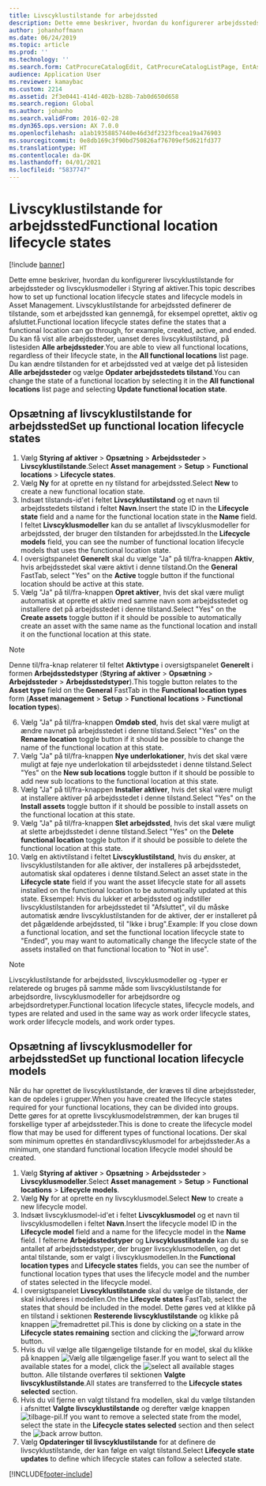 ```yaml
---
title: Livscyklustilstande for arbejdssted
description: Dette emne beskriver, hvordan du konfigurerer arbejdsstedstilstande og livscyklusmodeller i Styring af aktiver.
author: johanhoffmann
ms.date: 06/24/2019
ms.topic: article
ms.prod: ''
ms.technology: ''
ms.search.form: CatProcureCatalogEdit, CatProcureCatalogListPage, EntAssetFunctionalLocationLifecycleModel, EntAssetFunctionalLocationLifecycleState
audience: Application User
ms.reviewer: kamaybac
ms.custom: 2214
ms.assetid: 2f3e0441-414d-402b-b28b-7ab0d650d658
ms.search.region: Global
ms.author: johanho
ms.search.validFrom: 2016-02-28
ms.dyn365.ops.version: AX 7.0.0
ms.openlocfilehash: a1ab19358857440e46d3df2323fbcea19a476903
ms.sourcegitcommit: 0e8db169c3f90bd750826af76709ef5d621fd377
ms.translationtype: HT
ms.contentlocale: da-DK
ms.lasthandoff: 04/01/2021
ms.locfileid: "5837747"
---
```

# <a name="functional-location-lifecycle-states"></a><span data-ttu-id="631c3-103">Livscyklustilstande for arbejdssted</span><span class="sxs-lookup"><span data-stu-id="631c3-103">Functional location lifecycle states</span></span>

[!include [banner](../../includes/banner.md)]

 

<span data-ttu-id="631c3-104">Dette emne beskriver, hvordan du konfigurerer livscyklustilstande for arbejdssteder og livscyklusmodeller i Styring af aktiver.</span><span class="sxs-lookup"><span data-stu-id="631c3-104">This topic describes how to set up functional location lifecycle states and lifecycle models in Asset Management.</span></span> <span data-ttu-id="631c3-105">Livscyklustilstande for arbejdssted definerer de tilstande, som et arbejdssted kan gennemgå, for eksempel oprettet, aktiv og afsluttet.</span><span class="sxs-lookup"><span data-stu-id="631c3-105">Functional location lifecycle states define the states that a functional location can go through, for example, created, active, and ended.</span></span> <span data-ttu-id="631c3-106">Du kan få vist alle arbejdssteder, uanset deres livscyklustilstand, på listesiden **Alle arbejdssteder**.</span><span class="sxs-lookup"><span data-stu-id="631c3-106">You are able to view all functional locations, regardless of their lifecycle state, in the **All functional locations** list page.</span></span> <span data-ttu-id="631c3-107">Du kan ændre tilstanden for et arbejdssted ved at vælge det på listesiden **Alle arbejdssteder** og vælge **Opdater arbejdsstedets tilstand**.</span><span class="sxs-lookup"><span data-stu-id="631c3-107">You can change the state of a functional location by selecting it in the **All functional locations** list page and selecting **Update functional location state**.</span></span>

## <a name="set-up-functional-location-lifecycle-states"></a><span data-ttu-id="631c3-108">Opsætning af livscyklustilstande for arbejdssted</span><span class="sxs-lookup"><span data-stu-id="631c3-108">Set up functional location lifecycle states</span></span>

1. <span data-ttu-id="631c3-109">Vælg **Styring af aktiver** > **Opsætning** > **Arbejdssteder** > **Livscyklustilstande**.</span><span class="sxs-lookup"><span data-stu-id="631c3-109">Select **Asset management** > **Setup** > **Functional locations** > **Lifecycle states**.</span></span>
2. <span data-ttu-id="631c3-110">Vælg **Ny** for at oprette en ny tilstand for arbejdssted.</span><span class="sxs-lookup"><span data-stu-id="631c3-110">Select **New** to create a new functional location state.</span></span>
3. <span data-ttu-id="631c3-111">Indsæt tilstands-id'et i feltet **Livscyklustilstand** og et navn til arbejdsstedets tilstand i feltet **Navn**.</span><span class="sxs-lookup"><span data-stu-id="631c3-111">Insert the state ID in the **Lifecycle state** field and a name for the functional location state in the **Name** field.</span></span> <span data-ttu-id="631c3-112">I feltet **Livscyklusmodeller** kan du se antallet af livscyklusmodeller for arbejdssted, der bruger den tilstanden for arbejdssted.</span><span class="sxs-lookup"><span data-stu-id="631c3-112">In the **Lifecycle models** field, you can see the number of functional location lifecycle models that uses the functional location state.</span></span>
4. <span data-ttu-id="631c3-113">I oversigtspanelet **Generelt** skal du vælge "Ja" på til/fra-knappen **Aktiv**, hvis arbejdsstedet skal være aktivt i denne tilstand.</span><span class="sxs-lookup"><span data-stu-id="631c3-113">On the **General** FastTab, select "Yes" on the **Active** toggle button if the functional location should be active at this state.</span></span>
5. <span data-ttu-id="631c3-114">Vælg "Ja" på til/fra-knappen **Opret aktiver**, hvis det skal være muligt automatisk at oprette et aktiv med samme navn som arbejdsstedet og installere det på arbejdsstedet i denne tilstand.</span><span class="sxs-lookup"><span data-stu-id="631c3-114">Select "Yes" on the **Create assets** toggle button if it should be possible to automatically create an asset with the same name as the functional location and install it on the functional location at this state.</span></span>  
>[!NOTE]
><span data-ttu-id="631c3-115">Denne til/fra-knap relaterer til feltet **Aktivtype** i oversigtspanelet **Generelt** i formen **Arbejdsstedstyper** (**Styring af aktiver** > **Opsætning** > **Arbejdssteder** > **Arbejdsstedstyper**).</span><span class="sxs-lookup"><span data-stu-id="631c3-115">This toggle button relates to the **Asset type** field on the **General** FastTab in the **Functional location types** form (**Asset management** > **Setup** > **Functional locations** > **Functional location types**).</span></span>
6. <span data-ttu-id="631c3-116">Vælg "Ja" på til/fra-knappen **Omdøb sted**, hvis det skal være muligt at ændre navnet på arbejdsstedet i denne tilstand.</span><span class="sxs-lookup"><span data-stu-id="631c3-116">Select "Yes" on the **Rename location** toggle button if it should be possible to change the name of the functional location at this state.</span></span>
7. <span data-ttu-id="631c3-117">Vælg "Ja" på til/fra-knappen **Nye underlokationer**, hvis det skal være muligt at føje nye underlokation til arbejdsstedet i denne tilstand.</span><span class="sxs-lookup"><span data-stu-id="631c3-117">Select "Yes" on the **New sub locations** toggle button if it should be possible to add new sub locations to the functional location at this state.</span></span>
8. <span data-ttu-id="631c3-118">Vælg "Ja" på til/fra-knappen **Installer aktiver**, hvis det skal være muligt at installere aktiver på arbejdsstedet i denne tilstand.</span><span class="sxs-lookup"><span data-stu-id="631c3-118">Select "Yes" on the **Install assets** toggle button if it should be possible to install assets on the functional location at this state.</span></span>
9. <span data-ttu-id="631c3-119">Vælg "Ja" på til/fra-knappen **Slet arbejdssted**, hvis det skal være muligt at slette arbejdsstedet i denne tilstand.</span><span class="sxs-lookup"><span data-stu-id="631c3-119">Select "Yes" on the **Delete functional location** toggle button if it should be possible to delete the functional location at this state.</span></span>
10. <span data-ttu-id="631c3-120">Vælg en aktivtilstand i feltet **Livscyklustilstand**, hvis du ønsker, at livscyklustilstanden for alle aktiver, der installeres på arbejdsstedet, automatisk skal opdateres i denne tilstand.</span><span class="sxs-lookup"><span data-stu-id="631c3-120">Select an asset state in the **Lifecycle state** field if you want the asset lifecycle state for all assets installed on the functional location to be automatically updated at this state.</span></span> <span data-ttu-id="631c3-121">Eksempel: Hvis du lukker et arbejdssted og indstiller livscyklustilstanden for arbejdsstedet til "Afsluttet", vil du måske automatisk ændre livscyklustilstanden for de aktiver, der er installeret på det pågældende arbejdssted, til "Ikke i brug".</span><span class="sxs-lookup"><span data-stu-id="631c3-121">Example: If you close down a functional location, and set the functional location lifecycle state to "Ended", you may want to automatically change the lifecycle state of the assets installed on that functional location to "Not in use".</span></span>


>[!NOTE]
><span data-ttu-id="631c3-122">Livscyklustilstande for arbejdssted, livscyklusmodeller og -typer er relaterede og bruges på samme måde som livscyklustilstande for arbejdsordre, livscyklusmodeller for arbejdsordre og arbejdsordretyper.</span><span class="sxs-lookup"><span data-stu-id="631c3-122">Functional location lifecycle states, lifecycle models, and types are related and used in the same way as work order lifecycle states, work order lifecycle models, and work order types.</span></span> 

## <a name="set-up-functional-location-lifecycle-models"></a><span data-ttu-id="631c3-123">Opsætning af livscyklusmodeller for arbejdssted</span><span class="sxs-lookup"><span data-stu-id="631c3-123">Set up functional location lifecycle models</span></span>

<span data-ttu-id="631c3-124">Når du har oprettet de livscyklustilstande, der kræves til dine arbejdssteder, kan de opdeles i grupper.</span><span class="sxs-lookup"><span data-stu-id="631c3-124">When you have created the lifecycle states required for your functional locations, they can be divided into groups.</span></span> <span data-ttu-id="631c3-125">Dette gøres for at oprette livscyklusmodelstrømmen, der kan bruges til forskellige typer af arbejdssteder.</span><span class="sxs-lookup"><span data-stu-id="631c3-125">This is done to create the lifecycle model flow that may be used for different types of functional locations.</span></span> <span data-ttu-id="631c3-126">Der skal som minimum oprettes én standardlivscyklusmodel for arbejdssteder.</span><span class="sxs-lookup"><span data-stu-id="631c3-126">As a minimum, one standard functional location lifecycle model should be created.</span></span>

1. <span data-ttu-id="631c3-127">Vælg **Styring af aktiver** > **Opsætning** > **Arbejdssteder** > **Livscyklusmodeller**.</span><span class="sxs-lookup"><span data-stu-id="631c3-127">Select **Asset management** > **Setup** > **Functional locations** > **Lifecycle models**.</span></span>
2. <span data-ttu-id="631c3-128">Vælg **Ny** for at oprette en ny livscyklusmodel.</span><span class="sxs-lookup"><span data-stu-id="631c3-128">Select **New** to create a new lifecycle model.</span></span>
3. <span data-ttu-id="631c3-129">Indsæt livscyklusmodel-id'et i feltet **Livscyklusmodel** og et navn til livscyklusmodellen i feltet **Navn**.</span><span class="sxs-lookup"><span data-stu-id="631c3-129">Insert the lifecycle model ID in the **Lifecycle model** field and a name for the lifecycle model in the **Name** field.</span></span> <span data-ttu-id="631c3-130">I felterne **Arbejdsstedstyper** og **Livscyklusstilstande** kan du se antallet af arbejdsstedstyper, der bruger livscyklusmodellen, og det antal tilstande, som er valgt i livscyklusmodellen.</span><span class="sxs-lookup"><span data-stu-id="631c3-130">In the **Functional location types** and **Lifecycle states** fields, you can see the number of functional location types that uses the lifecycle model and the number of states selected in the lifecycle model.</span></span>
4. <span data-ttu-id="631c3-131">I oversigtspanelet **Livscyklustilstande** skal du vælge de tilstande, der skal inkluderes i modellen.</span><span class="sxs-lookup"><span data-stu-id="631c3-131">On the **Lifecycle states** FastTab, select the states that should be included in the model.</span></span> <span data-ttu-id="631c3-132">Dette gøres ved at klikke på en tilstand i sektionen **Resterende livscyklustilstande** og klikke på knappen ![fremadrettet pil](media/02-setup-for-functional-locations.png).</span><span class="sxs-lookup"><span data-stu-id="631c3-132">This is done by clicking on a state in the **Lifecycle states remaining** section and clicking the ![forward arrow](media/02-setup-for-functional-locations.png) button.</span></span>
5. <span data-ttu-id="631c3-133">Hvis du vil vælge alle tilgængelige tilstande for en model, skal du klikke på knappen ![Vælg alle tilgængelige faser](media/03-setup-for-functional-locations.png).</span><span class="sxs-lookup"><span data-stu-id="631c3-133">If you want to select all the available states for a model, click the ![select all available stages](media/03-setup-for-functional-locations.png) button.</span></span> <span data-ttu-id="631c3-134">Alle tilstande overføres til sektionen **Valgte livscyklustilstande**.</span><span class="sxs-lookup"><span data-stu-id="631c3-134">All states are transferred to the **Lifecycle states selected** section.</span></span>
6. <span data-ttu-id="631c3-135">Hvis du vil fjerne en valgt tilstand fra modellen, skal du vælge tilstanden i afsnittet **Valgte livscyklustilstande** og derefter vælge knappen ![tilbage-pil](media/04-setup-for-functional-locations.png).</span><span class="sxs-lookup"><span data-stu-id="631c3-135">If you want to remove a selected state from the model, select the state in the **Lifecycle states selected** section and then select the ![back arrow](media/04-setup-for-functional-locations.png) button.</span></span>
7. <span data-ttu-id="631c3-136">Vælg **Opdateringer til livscyklustilstande** for at definere de livscyklustilstande, der kan følge en valgt tilstand.</span><span class="sxs-lookup"><span data-stu-id="631c3-136">Select **Lifecycle state updates** to define which lifecycle states can follow a selected state.</span></span>


[!INCLUDE[footer-include](../../../includes/footer-banner.md)]